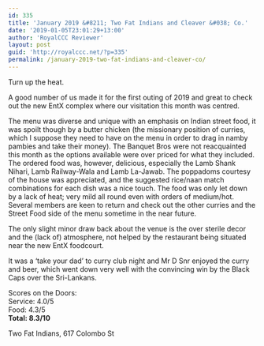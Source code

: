 ```yaml
---
id: 335
title: 'January 2019 &#8211; Two Fat Indians and Cleaver &#038; Co.'
date: '2019-01-05T23:01:29+13:00'
author: 'RoyalCCC Reviewer'
layout: post
guid: 'http://royalccc.net/?p=335'
permalink: /january-2019-two-fat-indians-and-cleaver-co/
---
```


Turn up the heat.

A good number of us made it for the first outing of 2019 and great to check out the new EntX complex where our visitation this month was centred.

The menu was diverse and unique with an emphasis on Indian street food, it was spoilt though by a butter chicken (the missionary position of curries, which I suppose they need to have on the menu in order to drag in namby pambies and take their money). The Banquet Bros were not reacquainted this month as the options available were over priced for what they included. The ordered food was, however, delicious, especially the Lamb Shank Nihari, Lamb Railway-Wala and Lamb La-Jawab. The poppadoms courtesy of the house was appreciated, and the suggested rice/naan match combinations for each dish was a nice touch. The food was only let down by a lack of heat; very mild all round even with orders of medium/hot. Several members are keen to return and check out the other curries and the Street Food side of the menu sometime in the near future.

The only slight minor draw back about the venue is the over sterile decor and the (lack of) atmosphere, not helped by the restaurant being situated near the new EntX foodcourt.

It was a ‘take your dad’ to curry club night and Mr D Snr enjoyed the curry and beer, which went down very well with the convincing win by the Black Caps over the Sri-Lankans.

Scores on the Doors:  
Service: 4.0/5  
Food: 4.3/5  
**Total: 8.3/10**

Two Fat Indians, 617 Colombo St